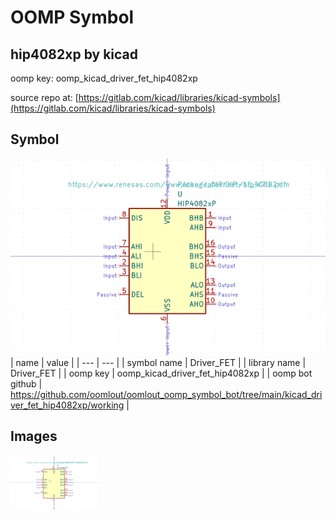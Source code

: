 # OOMP Symbol  
## hip4082xp  by kicad  
  
oomp key: oomp_kicad_driver_fet_hip4082xp  
  
source repo at: [https://gitlab.com/kicad/libraries/kicad-symbols](https://gitlab.com/kicad/libraries/kicad-symbols)  
## Symbol  
  
[![working.png](working_600.png)](working.png)  
| name | value | 
| --- | --- | 
| symbol name | Driver_FET | 
| library name | Driver_FET | 
| oomp key | oomp_kicad_driver_fet_hip4082xp | 
| oomp bot github | https://github.com/oomlout/oomlout_oomp_symbol_bot/tree/main/kicad_driver_fet_hip4082xp/working | 
## Images  
  
[![working.png](working_140.png)](working.png)  
